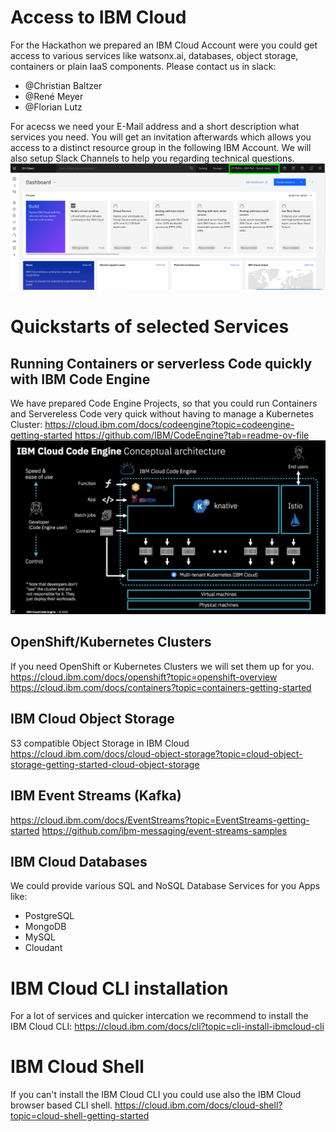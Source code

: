 # Access to IBM Cloud
For the Hackathon we prepared an IBM Cloud Account were you could get access to various services like watsonx.ai, databases, object storage, containers or plain IaaS components.
Please contact us in slack:
- @Christian Baltzer
- @René Meyer
- @Florian Lutz

For acecss we need your E-Mail address and a short description what services you need. You will get an invitation afterwards which allows you access to a distinct resource group in the following IBM Account. We will also setup Slack Channels to help you regarding technical questions.
![IBM Cloud Acount](ibm-cloud-access/01-IBM-Cloud_Account.png)

# Quickstarts of selected Services

## Running Containers or serverless Code quickly with IBM Code Engine
We have prepared Code Engine Projects, so that you could run Containers and Servereless Code very quick without having to manage a Kubernetes Cluster:
https://cloud.ibm.com/docs/codeengine?topic=codeengine-getting-started
https://github.com/IBM/CodeEngine?tab=readme-ov-file
![](ibm-cloud-access/2024-02-25-09-18-58.png)

## OpenShift/Kubernetes Clusters
If you need OpenShift or Kubernetes Clusters we will set them up for you. 
https://cloud.ibm.com/docs/openshift?topic=openshift-overview
https://cloud.ibm.com/docs/containers?topic=containers-getting-started

## IBM Cloud Object Storage
S3 compatible Object Storage in IBM Cloud
https://cloud.ibm.com/docs/cloud-object-storage?topic=cloud-object-storage-getting-started-cloud-object-storage

## IBM Event Streams (Kafka)
https://cloud.ibm.com/docs/EventStreams?topic=EventStreams-getting-started
https://github.com/ibm-messaging/event-streams-samples

## IBM Cloud Databases
We could provide various SQL and NoSQL Database Services for you Apps like:
- PostgreSQL
- MongoDB
- MySQL
- Cloudant

# IBM Cloud CLI installation
For a lot of services and quicker intercation we recommend to install the IBM Cloud CLI:
https://cloud.ibm.com/docs/cli?topic=cli-install-ibmcloud-cli

# IBM Cloud Shell
If you can't install the IBM Cloud CLI you could use also the IBM Cloud browser based CLI shell.
https://cloud.ibm.com/docs/cloud-shell?topic=cloud-shell-getting-started


